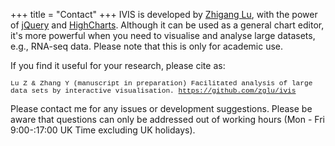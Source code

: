 +++
title = "Contact"
+++
IVIS is developed by [Zhigang Lu](mailto:zhigang.lu@sanger.ac.uk), with the power of <a href="https://jquery.com">jQuery</a> and <a href="https://highcharts.com">HighCharts</a>. Although it can be used as a general chart editor, it's more powerful when you need to visualise and analyse large datasets, e.g., RNA-seq data. Please note that this is only for academic use.

If you find it useful for your research, please cite as:

<span style="font-size: 0.8em; font-family: Courier">Lu Z & Zhang Y (manuscript in preparation) Facilitated analysis of large data sets by interactive visualisation. https://github.com/zglu/ivis</span>

Please contact me for any issues or development suggestions. Please be aware that questions can only be addressed out of working hours (Mon - Fri 9:00-:17:00 UK Time excluding UK holidays).
